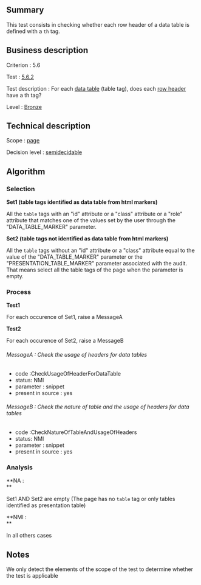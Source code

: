 ## Summary

This test consists in checking whether each row header of a data table
is defined with a `th` tag.

## Business description

Criterion : 5.6

Test : [5.6.2](http://accessiweb.org/index.php/accessiweb-22-english-version.html#test-5-6-2)

Test description : For each [data
table](http://accessiweb.org/index.php/glossary-76.html#mTabDonnee)
(table tag), does each [row
header](http://accessiweb.org/index.php/glossary-76.html#mEnteteTab)
have a th tag?

Level : [Bronze](/en/category/rules-design/accessiweb-11/level/bronze)

## Technical description

Scope : [page](/en/category/rules-design/accessiweb-11/scope/page)

Decision level :
[semidecidable](/en/category/rules-design/accessiweb-11/decision-level/semidecidable)

## Algorithm

### Selection

**Set1 (table tags identified as data table from html markers)**

All the `table` tags with an "id" attribute or a "class" attribute or a
"role" attribute that matches one of the values set by the user through
the "DATA\_TABLE\_MARKER" parameter.

**Set2 (table tags not identified as data table from html markers)**

All the `table` tags without an "id" attribute or a "class" attribute
equal to the value of the "DATA\_TABLE\_MARKER" parameter or the
"PRESENTATION\_TABLE\_MARKER" parameter associated with the audit. That
means select all the table tags of the page when the parameter is empty.

### Process

**Test1**

For each occurence of Set1, raise a MessageA

**Test2**

For each occurence of Set2, raise a MessageB

###### MessageA : Check the usage of headers for data tables

-   code :CheckUsageOfHeaderForDataTable
-   status: NMI
-   parameter : snippet
-   present in source : yes

###### MessageB : Check the nature of table and the usage of headers for data tables

-   code :CheckNatureOfTableAndUsageOfHeaders
-   status: NMI
-   parameter : snippet
-   present in source : yes

### Analysis

**NA : \
**

Set1 AND Set2 are empty (The page has no `table` tag or only tables
identified as presentation table)

**NMI : \
**

In all others cases

## Notes

We only detect the elements of the scope of the test to determine
whether the test is applicable

